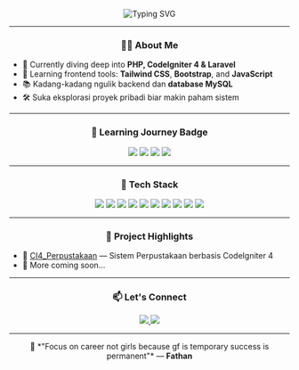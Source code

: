 <p align="center">
  <img src="https://readme-typing-svg.herokuapp.com?font=Fira+Code&duration=3000&pause=1000&color=06B6D4&center=true&vCenter=true&width=435&lines=Hi+%F0%9F%91%8B%2C+I'm+Muhammad+Fathan;Beginner+Web+Developer;CodeIgniter+%7C+Laravel+%7C+Tailwind+Lover;Always+Learning+Something+New!" alt="Typing SVG" />
</p>

---

<h3 align="center">👨‍💻 About Me</h3>

- 🧠 Currently diving deep into **PHP, CodeIgniter 4 & Laravel**
- 🎨 Learning frontend tools: **Tailwind CSS**, **Bootstrap**, and **JavaScript**
- 📚 Kadang-kadang ngulik backend dan **database MySQL**
- 🛠️ Suka eksplorasi proyek pribadi biar makin paham sistem

---

<h3 align="center">🚀 Learning Journey Badge</h3>

<p align="center">
  <img src="https://img.shields.io/badge/Learning-CodeIgniter4-informational?style=for-the-badge&logo=codeigniter" />
  <img src="https://img.shields.io/badge/Exploring-Laravel-red?style=for-the-badge&logo=laravel" />
  <img src="https://img.shields.io/badge/Practicing-TailwindCSS-06B6D4?style=for-the-badge&logo=tailwind-css" />
  <img src="https://img.shields.io/badge/Improving-JavaScript-yellow?style=for-the-badge&logo=javascript" />
</p>

---

<h3 align="center">🧰 Tech Stack</h3>

<p align="center">
  <img src="https://img.shields.io/badge/PHP-777BB4?style=for-the-badge&logo=php&logoColor=white" />
  <img src="https://img.shields.io/badge/CodeIgniter-FC2803?style=for-the-badge&logo=codeigniter&logoColor=white" />
  <img src="https://img.shields.io/badge/Laravel-FF2D20?style=for-the-badge&logo=laravel&logoColor=white" />
  <img src="https://img.shields.io/badge/TailwindCSS-06B6D4?style=for-the-badge&logo=tailwind-css&logoColor=white" />
  <img src="https://img.shields.io/badge/Bootstrap-7952B3?style=for-the-badge&logo=bootstrap&logoColor=white" />
  <img src="https://img.shields.io/badge/HTML-E34F26?style=for-the-badge&logo=html5&logoColor=white" />
  <img src="https://img.shields.io/badge/CSS-1572B6?style=for-the-badge&logo=css3&logoColor=white" />
  <img src="https://img.shields.io/badge/JavaScript-F7DF1E?style=for-the-badge&logo=javascript&logoColor=black" />
  <img src="https://img.shields.io/badge/MySQL-005C84?style=for-the-badge&logo=mysql&logoColor=white" />
  <img src="https://img.shields.io/badge/Git-F05032?style=for-the-badge&logo=git&logoColor=white" />
</p>

---

<h3 align="center">📂 Project Highlights</h3>

- 🔖 [CI4_Perpustakaan](https://github.com/fathxvn/CI4_Perpustakaan) — Sistem Perpustakaan berbasis CodeIgniter 4
- 🚧 More coming soon...

---

<h3 align="center">📫 Let's Connect</h3>

<p align="center">
  <a href="https://instagram.com/fthan" target="_blank">
    <img src="https://img.shields.io/badge/Instagram-@fthan-E4405F?style=for-the-badge&logo=instagram&logoColor=white" />
  </a>
  <a href="mailto:m.patonmubin@gmail.com">
    <img src="https://img.shields.io/badge/Gmail-m.patonmubin@gmail.com-D14836?style=for-the-badge&logo=gmail&logoColor=white" />
  </a>
</p>

---

<p align="center">
  🚀 *"Focus on career not girls because gf is temporary success is permanent"* — <strong>Fathan</strong>
</p>
